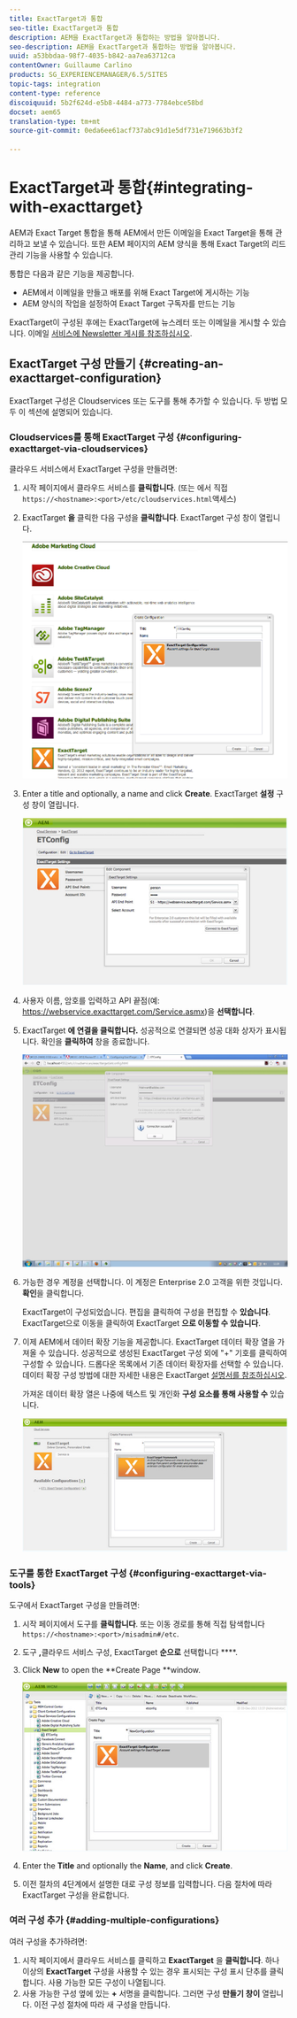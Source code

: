 ```yaml
---
title: ExactTarget과 통합
seo-title: ExactTarget과 통합
description: AEM을 ExactTarget과 통합하는 방법을 알아봅니다.
seo-description: AEM을 ExactTarget과 통합하는 방법을 알아봅니다.
uuid: a53bbdaa-98f7-4035-b842-aa7ea63712ca
contentOwner: Guillaume Carlino
products: SG_EXPERIENCEMANAGER/6.5/SITES
topic-tags: integration
content-type: reference
discoiquuid: 5b2f624d-e5b8-4484-a773-7784ebce58bd
docset: aem65
translation-type: tm+mt
source-git-commit: 0eda6ee61acf737abc91d1e5df731e719663b3f2

---
```



# ExactTarget과 통합{#integrating-with-exacttarget}

AEM과 Exact Target 통합을 통해 AEM에서 만든 이메일을 Exact Target을 통해 관리하고 보낼 수 있습니다. 또한 AEM 페이지의 AEM 양식을 통해 Exact Target의 리드 관리 기능을 사용할 수 있습니다.

통합은 다음과 같은 기능을 제공합니다.

* AEM에서 이메일을 만들고 배포를 위해 Exact Target에 게시하는 기능
* AEM 양식의 작업을 설정하여 Exact Target 구독자를 만드는 기능

ExactTarget이 구성된 후에는 ExactTarget에 뉴스레터 또는 이메일을 게시할 수 있습니다. 이메일 [서비스에 Newsletter 게시를 참조하십시오](/help/sites-authoring/personalization.md).

## ExactTarget 구성 만들기 {#creating-an-exacttarget-configuration}

ExactTarget 구성은 Cloudservices 또는 도구를 통해 추가할 수 있습니다. 두 방법 모두 이 섹션에 설명되어 있습니다.

### Cloudservices를 통해 ExactTarget 구성 {#configuring-exacttarget-via-cloudservices}

클라우드 서비스에서 ExactTarget 구성을 만들려면:

1. 시작 페이지에서 클라우드 서비스를 **클릭합니다**. (또는 에서 직접 `https://<hostname>:<port>/etc/cloudservices.html`액세스)
1. ExactTarget **을** 클릭한 다음 구성을 **클릭합니다**. ExactTarget 구성 창이 열립니다.

   ![chlimage_1-19](assets/chlimage_1-19.png)

1. Enter a title and optionally, a name and click **Create**. ExactTarget **설정** 구성 창이 열립니다.

   ![chlimage_1](assets/chlimage_1.jpeg)

1. 사용자 이름, 암호를 입력하고 API 끝점(예: https://webservice.exacttarget.com/Service.asmx)을 **선택합니다**.
1. ExactTarget **에 연결을 클릭합니다.** 성공적으로 연결되면 성공 대화 상자가 표시됩니다. 확인을 **클릭하여** 창을 종료합니다.

   ![chlimage_1-1](assets/chlimage_1-1.jpeg)

1. 가능한 경우 계정을 선택합니다. 이 계정은 Enterprise 2.0 고객을 위한 것입니다. **확인**&#x200B;을 클릭합니다.

   ExactTarget이 구성되었습니다. 편집을 클릭하여 구성을 편집할 수 **있습니다**. ExactTarget으로 이동을 클릭하여 ExactTarget **으로 이동할 수 있습니다**.

1. 이제 AEM에서 데이터 확장 기능을 제공합니다. ExactTarget 데이터 확장 열을 가져올 수 있습니다. 성공적으로 생성된 ExactTarget 구성 외에 &quot;+&quot; 기호를 클릭하여 구성할 수 있습니다. 드롭다운 목록에서 기존 데이터 확장자를 선택할 수 있습니다. 데이터 확장 구성 방법에 대한 자세한 내용은 ExactTarget [설명서를 참조하십시오](https://help.exacttarget.com/en/documentation/exacttarget/subscribers/data_extensions_and_data_relationships).

   가져온 데이터 확장 열은 나중에 텍스트 및 개인화 **구성 요소를 통해 사용할 수** 있습니다.

   ![chlimage_1-2](assets/chlimage_1-2.jpeg)

### 도구를 통한 ExactTarget 구성 {#configuring-exacttarget-via-tools}

도구에서 ExactTarget 구성을 만들려면:

1. 시작 페이지에서 도구를 **클릭합니다**. 또는 이동 경로를 통해 직접 탐색합니다 `https://<hostname>:<port>/misadmin#/etc`.
1. 도구 **,**&#x200B;클라우드 서비스 구성, ExactTarget **순으로** 선택합니다 ****.
1. Click **New** to open the **Create Page **window.

   ![chlimage_1-34](assets/chlimage_1-3.jpeg)

1. Enter the **Title** and optionally the **Name**, and click **Create**.
1. 이전 절차의 4단계에서 설명한 대로 구성 정보를 입력합니다. 다음 절차에 따라 ExactTarget 구성을 완료합니다.

### 여러 구성 추가 {#adding-multiple-configurations}

여러 구성을 추가하려면:

1. 시작 페이지에서 클라우드 서비스를 클릭하고 **ExactTarget** 을 **클릭합니다**. 하나 이상의 **ExactTarget** 구성을 사용할 수 있는 경우 표시되는 구성 표시 단추를 클릭합니다. 사용 가능한 모든 구성이 나열됩니다.
1. 사용 가능한 구성 옆에 있는 **+** 서명을 클릭합니다. 그러면 구성 **만들기 창이** 열립니다. 이전 구성 절차에 따라 새 구성을 만듭니다.